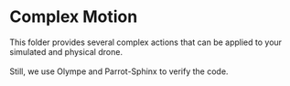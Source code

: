 Complex Motion
================
This folder provides several complex actions that can be applied to your simulated and physical drone.
<br>
<br>
Still, we use Olympe and Parrot-Sphinx to verify the code.
